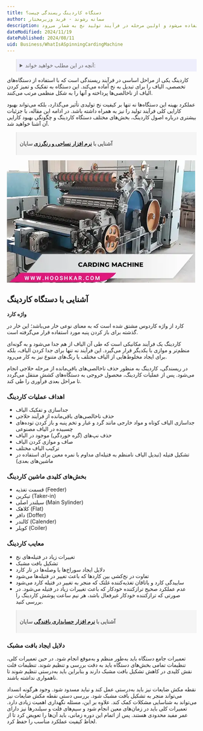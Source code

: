 ```yaml
---
title: دستگاه کاردینگ ریسندگی چیست؟
author: سمانه رشوند - فربد وزیرمختار
description: دستگاه کاردینگ در ریسندگی، ماشینی است که برای باز کردن، تمیز کردن و مرتب‌سازی الیاف استفاده می‌شود و اولین مرحله در فرآیند تولید نخ به شمار می‌رود.
dateModified: 2024/11/19
datePublished: 2024/08/11
uid: Business/WhatIsASpinningCardingMachine
---
```


<blockquote style="background-color:#eeeefc; padding:0.5rem">
<details>
  <summary>آنچه در این مطلب خواهید خواند:</summary>
  <ul>
   <li>آشنایی با دستگاه کاردینگ</li>
   <li>اهداف عملیات کاردینگ</li>
   <li>بخش‌های کلیدی ماشین کاردینگ</li>
   <li>معایب کاردینگ</li>
   <li>دلایل ایجاد بافت مشبک</li>
  </ul>
</details>
</blockquote>

کاردینگ یکی از مراحل اساسی در فرآیند ریسندگی است که با استفاده از دستگاه‌های تخصصی، الیاف را برای تبدیل به نخ آماده می‌کند. این دستگاه‌ به تفکیک و تمیز کردن الیاف از ناخالصی‌ها پرداخته و آنها را به شکل منظمی مرتب می‌کنند. 

عملکرد بهینه این دستگاه‌ها نه تنها بر کیفیت نخ تولیدی تأثیر می‌گذارد، بلکه می‌تواند بهبود کارایی کلی فرآیند تولید را نیز به همراه داشته باشد. در ادامه این مقاله، با جزئیات بیشتری درباره اصول کاردینگ، بخش‌های مختلف دستگاه کاردینگ و چگونگی بهبود کارایی آن آشنا خواهید شد. 

<blockquote style="background-color:#f5f5f5; padding:0.5rem">
<p><strong>آشنایی با <a href="https://www.hooshkar.com/Software/Textile" target="_blank">نرم افزار نساجی و رنگرزی</a> سایان</p></strong></blockquote>

![دستگاه کاردینگ](./Images/CardingMachine.webp)

## آشنایی با دستگاه کاردینگ

**واژه کارد**

کارد از واژه کاردوس مشتق شده است که به معنای نوعی خار می‌باشد؛ این خار در گذشته برای باز کردن پنبه مورد استفاده قرار می‌گرفته است.

کاردینگ یک فرآیند مکانیکی است که طی آن الیاف از هم جدا می‌شود و به گونه‌ای منظم‌تر و موازی با یکدیگر قرار می‌گیرد. این فرآیند نه تنها برای جدا کردن الیاف، بلکه برای ایجاد مخلوط‌هایی از الیاف مختلف یا رنگ‌های متنوع نیز به کار می‌رود.

در ریسندگی، کاردینگ به منظور حذف ناخالصی‌های باقی‌مانده از مرحله حلاجی انجام می‌شود. پس از عملیات کاردینگ، محصول خروجی به دستگاه‌های کشش منتقل می‌گردد تا مراحل بعدی فرآوری را طی کند.

### اهداف عملیات کاردینگ

- جداسازی و تفکیک الیاف
- حذف ناخالصی‌های باقی‌مانده از فرآیند حلاجی
- جداسازی الیاف کوتاه و مواد خارجی مانند گرد و غبار و تخم پنبه و باز کردن توده‌های چسبیده در الیاف مصنوعی
-	حذف نپ‌های (گره خوردگی) موجود در الیاف
- صاف و موازی کردن الیاف
- ترکیب الیاف مختلف
- تشکیل فتیله (تبدیل الیاف نامنظم به فتیله‌ای مداوم با نمره معین برای استفاده در ماشین‌های بعدی)

### بخش‌های کلیدی ماشین کاردینگ

- قسمت تغذیه  (Feeder)
-	تیکرین  (Taker-in)
-	سیلندر اصلی  (Main Sylinder)
-	کلاهک  (Flat)
-	دافر  (Doffer)
-	کالندر  (Calender)
-	کویلر  (Coiler)

### معایب کاردینگ

- تغییرات زیاد در فتیله‌های نخ
- تشکیل بافت مشبک
- دلایل ایجاد سوراخ‌ها یا وصله‌ها در تار کارد
- تفاوت در نخ‌کشی بین کاردها که باعث تغییر در فتیله‌ها می‌شود
- ساییدگی کارد و یاتاقان تغذیه‌کننده غلتک که منجر به تغییر در فتیله کارد می‌شود
- عدم عملکرد صحیح ترازکننده خودکار که باعث تغییرات زیاد در فتیله می‌شود. در صورتی که ترازکننده خودکار غیرفعال باشد، هر نیم ساعت پوشش کاردینگ را بررسی کنید.

<blockquote style="background-color:#f5f5f5; padding:0.5rem">
<p><strong>آشنایی با <a href="https://www.hooshkar.com/Software/Textile/Package/Weaving" target="_blank">نرم افزار حسابداری بافندگی</a> سایان</p></strong></blockquote>

### دلایل ایجاد بافت مشبک

تعمیرات جامع دستگاه باید به‌طور منظم و به‌موقع انجام شود. در حین تعمیرات کلی، تنظیمات تمامی بخش‌های دستگاه باید به دقت بررسی و تنظیم شوند. تنظیمات فلت نقش کلیدی در کاهش تشکیل بافت مشبک دارند و بنابراین باید به‌درستی تنظیم شوند تا ناهمواری نداشته باشند.

نقطه مکش ضایعات نیز باید به‌درستی عمل کند و نباید مسدود شود. وجود هرگونه انسداد می‌تواند منجر به تشکیل بافت مشبک شود. بررسی دستی نقطه مکش ضایعات نیز می‌تواند به شناسایی مشکلات کمک کند.
علاوه بر این، مسئله نگهداری اهمیت زیادی دارد. تعمیرات کلی باید در زمان‌های معین انجام شود و سیم‌های فلت و سیلندرها نیز دارای عمر مفید محدودی هستند. پس از اتمام این دوره زمانی، باید آن‌ها را تعویض کرد تا از لحاظ کیفیت عملکرد مناسب را حفظ کرد.